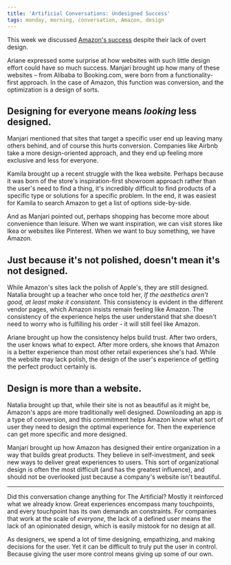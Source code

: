 ```yaml
---
title: 'Artificial Conversations: Undesigned Success'
tags: monday, morning, conversation, Amazon, design
---
```


This week we discussed [Amazon's success](https://www.fastcodesign.com/90160960/the-design-theory-behind-amazons-5-6-billion-success) despite their lack of overt design.

Ariane expressed some surprise at how websites with such little design effort could have so much success. Manjari brought up how many of these websites – from Alibaba to Booking.com, were born from a functionality-first approach. In the case of Amazon, this function was conversion, and the optimization is a design of sorts.

## Designing for everyone means _looking_ less designed.
Manjari mentioned that sites that target a specific user end up leaving many others behind, and of course this hurts conversion. Companies like Airbnb take a more design-oriented approach, and they end up feeling more exclusive and less for everyone.

Kamila brought up a recent struggle with the Ikea website. Perhaps because it was born of the store's inspiration-first showroom approach rather than the user's need to find a thing, it's incredibly difficult to find products of a specific type or solutions for a specific problem. In the end, it was easiest for Kamila to search Amazon to get a list of options side-by-side.

And as Manjari pointed out, perhaps shopping has become more about convenience than leisure. When we want inspiration, we can visit stores like Ikea or websites like Pinterest. When we want to buy something, we have Amazon.

## Just because it's not polished, doesn't mean it's not designed.
While Amazon's sites lack the polish of Apple's, they are still designed. Natalia brought up a teacher who once told her, _If the aesthetics aren't good, at least make it consistent._ This consistency is evident in the different vendor pages, which Amazon insists remain feeling like Amazon. The consistency of the experience helps the user understand that she doesn't need to worry who is fulfilling his order - it will still feel like Amazon.

Ariane brought up how the consistency helps build trust. After two orders, the user knows what to expect. After more orders, she knows that Amazon is a better experience than most other retail experiences she's had. While the website may lack polish, the design of the user's experience of getting the perfect product certainly is.

## Design is more than a website.
Natalia brought up that, while their site is not as beautiful as it might be, Amazon's apps are more traditionally well designed. Downloading an app is a type of conversion, and this commitment helps Amazon know what sort of user they need to design the optimal experience for. Then the experience can get more specific and more designed.

Manjari brought up how Amazon has designed their entire organization in a way that builds great products. They believe in self-investment, and seek new ways to deliver great experiences to users. This sort of organizational design is often the most difficult (and has the greatest influence), and should not be overlooked just because a company's website isn't beautiful.

---

Did this conversation change anything for The Artificial? Mostly it reinforced what we already know. Great experiences encompass many touchpoints, and every touchpoint has its own demands an constraints. For companies that work at the scale of _everyone_, the lack of a defined user means the lack of an opinionated design, which is easily mistook for no design at all.

As designers, we spend a lot of time designing, empathizing, and making decisions for the user. Yet it can be difficult to truly put the user in control. Because giving the user more control means giving up some of our own.
